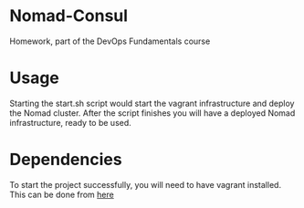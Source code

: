# Nomad-Consul
Homework, part of the DevOps Fundamentals course

# Usage
Starting the start.sh script would start the vagrant infrastructure and deploy the Nomad cluster. After the script finishes you will have a deployed Nomad infrastructure, ready to be used.

# Dependencies
To start the project successfully, you will need to have vagrant installed. This can be done from [here](https://www.vagrantup.com/docs/installation "Vagrant Installation")
